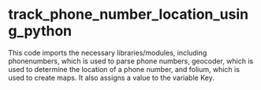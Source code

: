 # track_phone_number_location_using_python
This code imports the necessary libraries/modules, including phonenumbers, which is used to parse phone numbers, geocoder, which is used to determine the location of a phone number, and folium, which is used to create maps. It also assigns a value to the variable Key.
